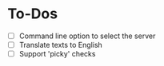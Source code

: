 # To-Dos

- [ ] Command line option to select the server
- [ ] Translate texts to English
- [ ] Support 'picky' checks

